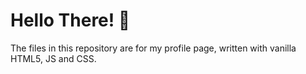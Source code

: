 # Hello There! 👋

The files in this repository are for my profile page, written with vanilla HTML5, JS and CSS.
